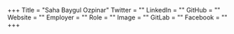 +++
Title = "Saha Baygul Ozpinar"
Twitter = ""
LinkedIn = ""
GitHub = ""
Website = ""
Employer = ""
Role = ""
Image = ""
GitLab = ""
Facebook = ""
+++
